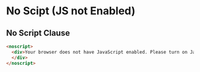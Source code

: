 # No Scipt (JS not Enabled)

## No Script Clause
```html
<noscript>
  <div>Your browser does not have JavaScript enabled. Please turn on JavaScript and try again.
  </div>
</noscript>
```

